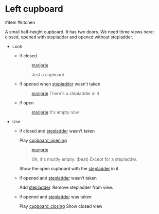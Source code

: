 # Left cupboard

#item #kitchen

A small half-height cupboard. It has two doors. We need three views here: closed, opened with stepladder and opened without stepladder.

- Look
  - If closed

    > [marjorie](characters/marjorie.md)
    >
    > Just a cupboard.
  - If opened when [stepladder](stepladder.md) wasn't taken
    > [marjorie](../characters/marjorie.md)
    > There's a stepladder in it
  - If open
    > [marjorie](../characters/marjorie.md)
    > It's empty now

- Use
  - if closed and [stepladder](stepladder.md) wasn't taken

    Play [cupboard_opening](../sfx/cupboard_opening.md)

    > [marjorie](characters/marjorie.md)
    >
    > Oh, it's mostly empty. (beat) Except for a stepladder.

    Show the open cupboard with the [stepladder](items/stepladder.md) in it.

  - if opened and [stepladder](stepladder.md) wasn't taken

    Add [stepladder](stepladder.md).
    Remove stepladder from view.

  - if opened and [stepladder](stepladder.md) was taken

    Play [cupboard_closing](../sfx/cupboard_closing.md)
	Show closed view
